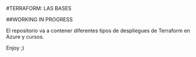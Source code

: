 #TERRAFORM: LAS BASES

##WORKING IN PROGRESS

El repositorio va a contener diferentes tipos de despliegues de Terraform en Azure y cursos.

Enjoy ;)
